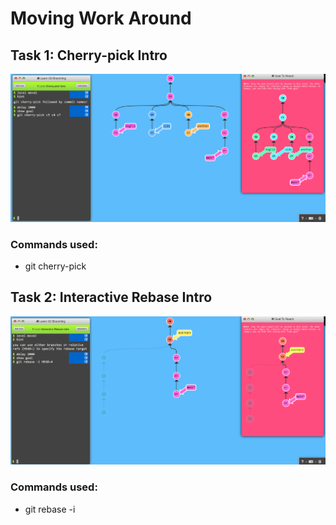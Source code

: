 # Moving Work Around

## Task 1: Cherry-pick Intro
![App Screenshot](SS/T3_1.png)


### Commands used:
- git cherry-pick


## Task 2: Interactive Rebase Intro
![App Screenshot](SS/T3_2.png)


### Commands used:
- git rebase -i